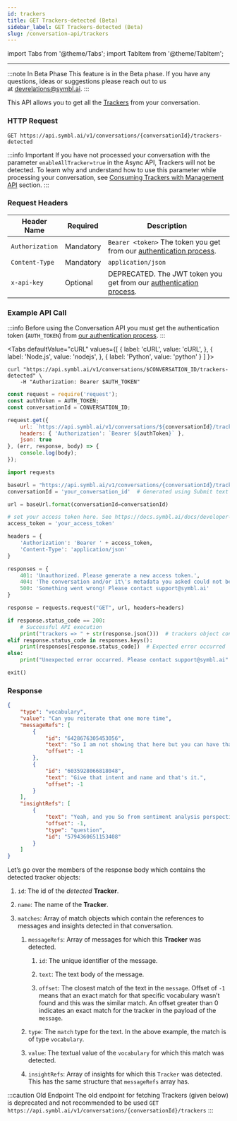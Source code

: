 ```yaml
---
id: trackers
title: GET Trackers-detected (Beta)
sidebar_label: GET Trackers-detected (Beta)
slug: /conversation-api/trackers
---
```

import Tabs from '@theme/Tabs';
import TabItem from '@theme/TabItem';

---

:::note In Beta Phase
This feature is in the Beta phase. If you have any questions, ideas or suggestions please reach out to us at devrelations@symbl.ai.
:::

This API allows you to get all the [Trackers](/docs/concepts/trackers) from your conversation. 

### HTTP Request

`GET https://api.symbl.ai/v1/conversations/{conversationId}/trackers-detected`

:::info Important
If you have not processed your conversation with the parameter `enableAllTracker=true` in the Async API, Trackers will not be detected. To learn why and understand how to use this parameter while processing your conversation, see [Consuming Trackers with Management API](/docs/management-api/trackers/overview#step-2-submit-files-using-async-api-with-enablealltrackers-flag) section. 
:::

### Request Headers

Header Name  | Required | Description
---------- | ------- |  ------- |
```Authorization``` | Mandatory | `Bearer <token>` The token you get from our [authentication process](/docs/developer-tools/authentication).
```Content-Type	``` | Mandatory | `application/json`
```x-api-key``` | Optional | DEPRECATED. The JWT token you get from our [authentication process](/docs/developer-tools/authentication).



### Example API Call

:::info
Before using the Conversation API you must get the authentication token (`AUTH_TOKEN`) from [our authentication process](/docs/developer-tools/authentication).
:::


<Tabs
  defaultValue="cURL"
  values={[
    { label: 'cURL', value: 'cURL', },
    { label: 'Node.js', value: 'nodejs', },
    { label: 'Python', value: 'python' }
  ]
}>
<TabItem value="cURL">

```shell
curl "https://api.symbl.ai/v1/conversations/$CONVERSATION_ID/trackers-detected" \
    -H "Authorization: Bearer $AUTH_TOKEN"
```

</TabItem>

<TabItem value="nodejs">

```js
const request = require('request');
const authToken = AUTH_TOKEN;
const conversationId = CONVERSATION_ID;

request.get({
    url: `https://api.symbl.ai/v1/conversations/${conversationId}/trackers-detected`,
    headers: { 'Authorization': `Bearer ${authToken}` },
    json: true
}, (err, response, body) => {
    console.log(body);
});
```

</TabItem>
<TabItem value="python">

```py
import requests

baseUrl = "https://api.symbl.ai/v1/conversations/{conversationId}/trackers-detected"
conversationId = 'your_conversation_id'  # Generated using Submit text end point

url = baseUrl.format(conversationId=conversationId)

# set your access token here. See https://docs.symbl.ai/docs/developer-tools/authentication
access_token = 'your_access_token'

headers = {
    'Authorization': 'Bearer ' + access_token,
    'Content-Type': 'application/json'
}

responses = {
    401: 'Unauthorized. Please generate a new access token.',
    404: 'The conversation and/or it\'s metadata you asked could not be found, please check the input provided',
    500: 'Something went wrong! Please contact support@symbl.ai'
}

response = requests.request("GET", url, headers=headers)

if response.status_code == 200:
    # Successful API execution
    print("trackers => " + str(response.json()))  # trackers object containing tracker id, name, matches (array of object containing messageRefs, type, value, insightRefs)
elif response.status_code in responses.keys():
    print(responses[response.status_code])  # Expected error occurred
else:
    print("Unexpected error occurred. Please contact support@symbl.ai" + ", Debug Message => " + str(response.text))

exit()
```

</TabItem>
</Tabs>
    

### Response

```json
{
    "type": "vocabulary",
    "value": "Can you reiterate that one more time",
    "messageRefs": [
        {
            "id": "6428676305453056",
            "text": "So I am not showing that here but you can have that, you know, for particular sentence and, you know, then aggregate based on the whole conversation.",
            "offset": -1
        },
        {
            "id": "6035928066818048",
            "text": "Give that intent and name and that's it.",
            "offset": -1
        }
    ],
    "insightRefs": [
        {
            "text": "Yeah, and you So from sentiment analysis perspective, right?",
            "offset": -1,
            "type": "question",
            "id": "5794360651153408"
        }
    ]
}
```

Let’s go over the members of the response body which contains the detected tracker objects:

1.  `id`: The id of the _detected_ **Tracker**.
    
2.  `name`: The name of the **Tracker**.
    
3.  `matches`: Array of match objects which contain the references to messages and insights detected in that conversation.
    
    1.  `messageRefs`: Array of messages for which this **Tracker** was detected.
        
        1.  `id`: The unique identifier of the message. 
            
        2.  `text`: The text body of the message. 
            
        3.  `offset`: The closest match of the text in the `message`. Offset of `-1` means that an exact match for that specific vocabulary wasn’t found and this was the similar match. An offset greater than 0 indicates an exact match for the tracker in the payload of the `message`.
            
    2.  `type`: The `match` type for the text. In the above example, the match is of type `vocabulary`. 
        
    3.  `value`: The textual value of the `vocabulary` for which this match was detected.
        
    4.  `insightRefs`: Array of insights for which this `Tracker` was detected. This has the same structure that `messageRefs` array has.

:::caution Old Endpoint
The old endpoint for fetching Trackers (given below) is deprecated and not recommended to be used
`GET https://api.symbl.ai/v1/conversations/{conversationId}/trackers`
:::